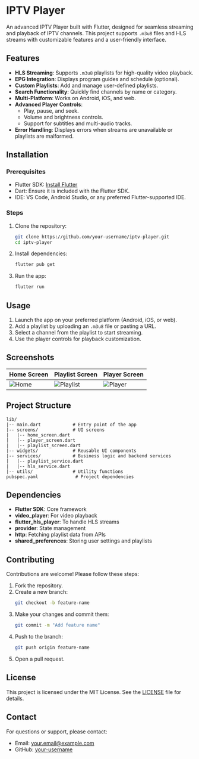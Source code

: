 # IPTV Player

An advanced IPTV Player built with Flutter, designed for seamless streaming and playback of IPTV channels. This project supports `.m3u8` files and HLS streams with customizable features and a user-friendly interface.

## Features

- **HLS Streaming**: Supports `.m3u8` playlists for high-quality video playback.
- **EPG Integration**: Displays program guides and schedule (optional).
- **Custom Playlists**: Add and manage user-defined playlists.
- **Search Functionality**: Quickly find channels by name or category.
- **Multi-Platform**: Works on Android, iOS, and web.
- **Advanced Player Controls**:
    - Play, pause, and seek.
    - Volume and brightness controls.
    - Support for subtitles and multi-audio tracks.
- **Error Handling**: Displays errors when streams are unavailable or playlists are malformed.

## Installation

### Prerequisites

- Flutter SDK: [Install Flutter](https://flutter.dev/docs/get-started/install)
- Dart: Ensure it is included with the Flutter SDK.
- IDE: VS Code, Android Studio, or any preferred Flutter-supported IDE.

### Steps

1. Clone the repository:
   ```bash
   git clone https://github.com/your-username/iptv-player.git
   cd iptv-player
   ```

2. Install dependencies:
   ```bash
   flutter pub get
   ```

3. Run the app:
   ```bash
   flutter run
   ```

## Usage

1. Launch the app on your preferred platform (Android, iOS, or web).
2. Add a playlist by uploading an `.m3u8` file or pasting a URL.
3. Select a channel from the playlist to start streaming.
4. Use the player controls for playback customization.

## Screenshots

| Home Screen | Playlist Screen | Player Screen |
|-------------|-----------------|---------------|
| ![Home](screenshots/home.png) | ![Playlist](screenshots/playlist.png) | ![Player](screenshots/player.png) |

## Project Structure

```
lib/
|-- main.dart            # Entry point of the app
|-- screens/             # UI screens
|   |-- home_screen.dart
|   |-- player_screen.dart
|   |-- playlist_screen.dart
|-- widgets/             # Reusable UI components
|-- services/            # Business logic and backend services
|   |-- playlist_service.dart
|   |-- hls_service.dart
|-- utils/               # Utility functions
pubspec.yaml              # Project dependencies
```

## Dependencies

- **Flutter SDK**: Core framework
- **video_player**: For video playback
- **flutter_hls_player**: To handle HLS streams
- **provider**: State management
- **http**: Fetching playlist data from APIs
- **shared_preferences**: Storing user settings and playlists

## Contributing

Contributions are welcome! Please follow these steps:

1. Fork the repository.
2. Create a new branch:
   ```bash
   git checkout -b feature-name
   ```
3. Make your changes and commit them:
   ```bash
   git commit -m "Add feature name"
   ```
4. Push to the branch:
   ```bash
   git push origin feature-name
   ```
5. Open a pull request.

## License

This project is licensed under the MIT License. See the [LICENSE](LICENSE) file for details.

## Contact

For questions or support, please contact:
- Email: your.email@example.com
- GitHub: [your-username](https://github.com/your-username)
